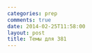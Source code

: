 ```yaml
---
categories: prep
comments: true
date: 2014-02-25T11:58:00
layout: post
title: Темы для 381
---
```


